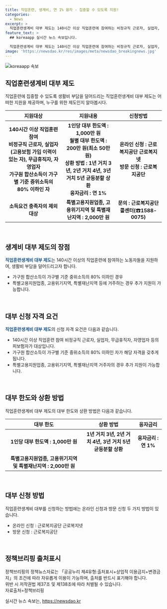 ```yaml
---
title: 직업훈련, 생계비, 연 1% 융자 - 집중할 수 있도록 지원!
categories:
  - News
excerpt: >
  직업훈련생계비 대부 제도는 140시간 이상 직업훈련에 참여하는 비정규직 근로자, 실업자, 무급휴직자, 자영업자 등에게 월 200만 원부터 1,000만 원까지 지원합니다. 1~3년간 저리 상환 가능하며, 연 1%의 융자금리가 적용됩니다. 신청은 온라인 또는 방문으로 가능하며, 자세한 내용은 근로복지공단과 상담이 필요합니다. (출처: 정책브리핑)
feature_text: >
  ## koreaapp 실시간 뉴스 속보입니다.

  직업훈련생계비 대부 제도는 140시간 이상 직업훈련에 참여하는 비정규직 근로자, 실업자, 무급휴직자, 자영업자 등에게 월 200만 원부터 1,000만 원까지 지원합니다. 1~3년간 저리 상환 가능하며, 연 1%의 융자금리가 적용됩니다. 신청은 온라인 또는 방문으로 가능하며, 자세한 내용은 근로복지공단과 상담이 필요합니다. (출처: 정책브리핑)
image: 'https://newsdao.kr/res/images/meta/newsdao_breakingnews.jpg'
---
```


<p><img src="https://newsdao.kr/res/images/meta/newsdao_breakingnews.jpg" alt="koreaapp 속보" /></p>

<h2 data-ke-size="size26">직업훈련생계비 대부 제도</h2>

<p data-ke-size="size16">직업훈련에 집중할 수 있도록 생활비 부담을 덜어드리는 직업훈련생계비 대부 제도는 어떠한 지원을 제공하며, 누구를 위한 제도인지 알아봅시다.</p>

<table>
<thead>
<tr>
<th>지원대상</th>
<th>지원내용</th>
<th>신청방법</th>
</tr>
</thead>
<tbody>
<tr>
<td style="text-align: center; height: 17px;"><b>140시간 이상 직업훈련 참여</b><br /><b>비정규직 근로자, 실업자(고용보험 가입 이력이 있는 자), 무급휴직자, 자영업자</b><br /><b>가구원 합산소득이 가구별 기준 중위소득의 80% 이하인 자</b></td>
<td style="text-align: center; height: 17px;"><b>1인당 대부 한도액 : 1,000만 원<br />월별 대부 한도액 : 200만 원(최소 50만 원)<br />상환 방법 : 1년 거치 3년, 2년 거치 4년, 3년 거치 5년 균등분할 상환<br />융자금리 : 연 1%</b></td>
<td style="text-align: center; height: 17px;"><b>온라인 신청 : 근로복지공단 근로복지넷<br />방문 신청 : 근로복지공단</b></td>
</tr>
<tr>
<td style="text-align: center; height: 17px;"><b>소득요건 충족자의 제외 대상</b></td>
<td style="text-align: center; height: 17px;"><b>특별고용지원업종, 고용위기지역 및 특별재난지역 : 2,000만 원</b></td>
<td style="text-align: center; height: 17px;"><b>문의 : 근로복지공단 콜센터(☎1588-0075)</b></td>
</tr>
</tbody>
</table>

<p data-ke-size="size16">&nbsp;</p>

<h2 data-ke-size="size26">생계비 대부 제도의 장점</h2>

<p data-ke-size="size16"><b><span style="color: #1a5490;">직업훈련생계비 대부 제도</span></b>는 140시간 이상의 직업훈련에 참여하는 노동자들을 지원하여, 생활비 부담을 덜어드리고자 합니다.</p>

<ul>
<li>가구원 합산소득이 가구별 기준 중위소득의 80% 이하인 경우</li>
<li>특별고용지원업종, 고용위기지역, 특별재난지역 등에 거주하는 경우 추가 지원이 가능합니다.</li>
</ul>

<p data-ke-size="size16">&nbsp;</p>

<h2 data-ke-size="size26">대부 신청 자격 요건</h2>

<p data-ke-size="size16"><b><span style="color: #1a5490;">직업훈련생계비 대부 제도</span></b>의 신청 자격 요건은 다음과 같습니다.</p>

<ul>
<li>140시간 이상 직업훈련 참여 비정규직 근로자, 실업자, 무급휴직자, 자영업자 등의 피보험자가 대상입니다.</li>
<li>가구원 합산소득이 가구별 기준 중위소득의 80% 이하인 자가 해당 자격을 갖추게 됩니다.</li>
<li>특별고용지원업종, 고용위기지역, 특별재난지역 거주자의 경우 추가 지원이 가능합니다.</li>
</ul>

<p data-ke-size="size16">&nbsp;</p>

<h2 data-ke-size="size26">대부 한도와 상환 방법</h2>

<p data-ke-size="size16">직업훈련생계비 대부 제도의 대부 한도와 상환 방법은 다음과 같습니다.</p>

<table>
<thead>
<tr>
<th>대부 한도</th>
<th>상환 방법</th>
<th>융자금리</th>
</tr>
</thead>
<tbody>
<tr>
<td style="text-align: center; height: 17px;"><b>1인당 대부 한도액 : 1,000만 원</b></td>
<td style="text-align: center; height: 17px;"><b>1년 거치 3년, 2년 거치 4년, 3년 거치 5년<br />균등분할 상환</b></td>
<td style="text-align: center; height: 17px;"><b>융자금리 : 연 1%</b></td>
</tr>
<tr>
<td style="text-align: center; height: 17px;"><b>특별고용지원업종, 고용위기지역 및 특별재난지역 : 2,000만 원</b></td>
<td style="text-align: center; height: 17px;"></td>
<td style="text-align: center; height: 17px;"></td>
</tr>
</tbody>
</table>

<p data-ke-size="size16">&nbsp;</p>

<h2 data-ke-size="size26">대부 신청 방법</h2>

<p data-ke-size="size16">직업훈련생계비 대부를 신청하는 방법에는 온라인 신청과 방문 신청 두 가지 방법이 있습니다.</p>

<ul>
<li>온라인 신청 : 근로복지공단 근로복지넷</li>
<li>방문 신청 : 근로복지공단</li>
</ul>

<p data-ke-size="size16">&nbsp;</p>

<h2 data-ke-size="size26">정책브리핑 출처표시</h2>

<p data-ke-size="size16">정책브리핑의 정책뉴스자료는 「공공누리 제4유형:출처표시+상업적 이용금지+변경금지」의 조건에 따라 자유롭게 이용이 가능하며, 출처를 반드시 표기해야 합니다. <br />위반 시 저작권법 제37조 및 제138조에 따라 처벌될 수 있습니다. <br />자료출처=정책브리핑 </p>
실시간 뉴스 속보는, <a href="https://newsdao.kr" rel="dofollow">https://newsdao.kr</a>



